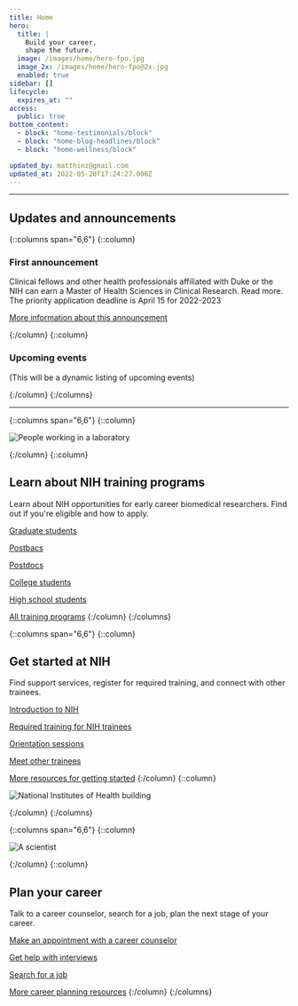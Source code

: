 ```yaml
---
title: Home
hero:
  title: |
    Build your career,
    shape the future.
  image: /images/home/hero-fpo.jpg
  image_2x: /images/home/hero-fpo@2x.jpg
  enabled: true
sidebar: []
lifecycle:
  expires_at: ""
access:
  public: true
bottom_content:
  - block: "home-testimonials/block"
  - block: "home-blog-headlines/block"
  - block: "home-wellness/block"

updated_by: matthinz@gmail.com
updated_at: 2022-05-20T17:24:27.006Z
---
```

- - -

## Updates and announcements

{::columns span="6,6"}
{::column}


### First announcement

Clinical fellows and other health professionals affiliated with Duke or the NIH can earn a Master of Health Sciences in Clinical Research. Read more. The priority application deadline is April 15 for 2022-2023

[More information about this announcement](#test)



{:/column}
{::column}



### Upcoming events

(This will be a dynamic listing of upcoming events)



{:/column}
{:/columns}

- - -

{::columns span="6,6"}
{::column}



![People working in a laboratory](/images/home/lab01.jpg)




{:/column}
{::column}
## Learn about NIH training programs

Learn about NIH opportunities for early career biomedical researchers. Find out if you're eligible and how to apply.

[Graduate students](#TODO)

[Postbacs](#TODO)

[Postdocs](#TODO)

[College students](#TODO)

[High school students](#TODO)

[All training programs](#TODO)
{:/column}
{:/columns}

{::columns span="6,6"}
{::column}
## Get started at NIH

Find support services, register for required training, and connect with other trainees.

[Introduction to NIH](#TODO)

[Required training for NIH trainees](#TODO)

[Orientation sessions](#TODO)

[Meet other trainees](#TODO)

[More resources for getting started](#TODO)
{:/column}
{::column}



![National Institutes of Health building](/images/home/nih01.jpg)



{:/column}
{:/columns}

{::columns span="6,6"}
{::column}



![A scientist](/images/home/scientist01.jpg)



{:/column}
{::column}
## Plan your career

Talk to a career counselor, search for a job, plan the next stage of your career.

[Make an appointment with a career counselor](#TODO)

[Get help with interviews](#TODO)

[Search for a job](#TODO)

[More career planning resources](#TODO)
{:/column}
{:/columns}
